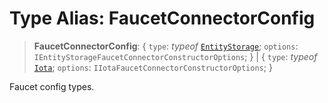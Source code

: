 # Type Alias: FaucetConnectorConfig

> **FaucetConnectorConfig**: \{ `type`: *typeof* [`EntityStorage`](../variables/FaucetConnectorType.md#entitystorage); `options`: `IEntityStorageFaucetConnectorConstructorOptions`; \} \| \{ `type`: *typeof* [`Iota`](../variables/FaucetConnectorType.md#iota); `options`: `IIotaFaucetConnectorConstructorOptions`; \}

Faucet config types.
